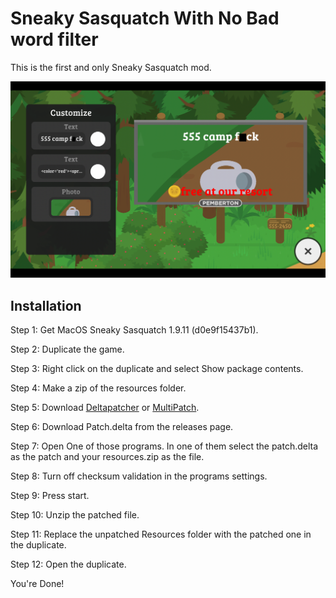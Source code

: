 # Sneaky Sasquatch With No Bad word filter
This is the first and only Sneaky Sasquatch mod.

![The Image](https://github.com/ikyih/Sneaky_Sasquatch_No_Bad_Word_Filter/blob/main/images/ss.png?raw=true)

## Installation

Step 1: Get MacOS Sneaky Sasquatch 1.9.11 (d0e9f15437b1).

Step 2: Duplicate the game.

Step 3: Right click on the duplicate and select Show package contents.

Step 4: Make a zip of the resources folder.

Step 5: Download [Deltapatcher](https://github.com/marco-calautti/DeltaPatcher/releases) or [MultiPatch](https://www.romhacking.net/utilities/746).

Step 6: Download Patch.delta from the releases page.

Step 7: Open One of those programs. In one of them select the patch.delta as the patch and your resources.zip as the file.

Step 8: Turn off checksum validation in the programs settings.

Step 9: Press start.

Step 10: Unzip the patched file.

Step 11: Replace the unpatched Resources folder with the patched one in the duplicate.

Step 12: Open the duplicate.

You're Done!
